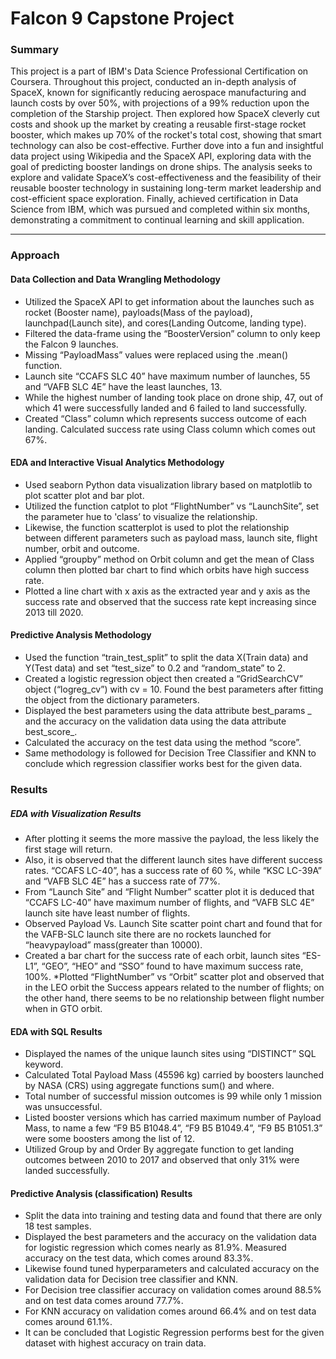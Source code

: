 # Falcon 9 Capstone Project

### Summary

This project is a part of IBM's Data Science Professional Certification on Coursera. Throughout this project, conducted an in-depth analysis of SpaceX, known for significantly reducing aerospace manufacturing and launch costs by over 50%, with projections of a 99% reduction upon the completion of the Starship project. Then explored how SpaceX cleverly cut costs and shook up the market by creating a reusable first-stage rocket booster, which makes up 70% of the rocket's total cost, showing that smart technology can also be cost-effective. Further dove into a fun and insightful data project using Wikipedia and the SpaceX API, exploring data with the goal of predicting booster landings on drone ships. 
The analysis seeks to explore and validate SpaceX’s cost-effectiveness and the feasibility of their reusable booster technology in sustaining long-term market leadership and cost-efficient space exploration. 
Finally, achieved certification in Data Science from IBM, which was pursued and completed within six months, demonstrating a commitment to continual learning and skill application.

-------

### Approach

#### Data Collection and Data Wrangling Methodology
* Utilized the SpaceX API to get information about the launches such as rocket (Booster name), payloads(Mass of the payload), launchpad(Launch site), and cores(Landing Outcome, landing type). 
* Filtered the data-frame using the “BoosterVersion” column to only keep the Falcon 9 launches.
* Missing “PayloadMass” values were replaced using the .mean() function.
* Launch site “CCAFS SLC 40” have maximum number of launches, 55 and “VAFB SLC 4E” have the least launches, 13.
* While the highest number of landing took place on drone ship, 47, out of which 41 were successfully landed and 6 failed to land successfully.
* Created “Class” column which represents success outcome of each landing. Calculated success rate using Class column which comes out 67%.

#### EDA and Interactive Visual Analytics Methodology
* Used seaborn Python data visualization library based on matplotlib to plot scatter plot and bar plot.
* Utilized the function catplot to plot “FlightNumber” vs “LaunchSite”, set the parameter  hue to 'class’ to visualize the relationship.
* Likewise, the function scatterplot is used to plot the relationship between different parameters such as payload mass, launch site, flight number, orbit and outcome.
* Applied “groupby” method on Orbit column and get the mean of Class column then plotted bar chart to find which orbits have high success rate.
* Plotted a line chart with x axis as the extracted year and y axis as the success rate and observed that the success rate kept increasing since 2013 till 2020.

#### Predictive Analysis Methodology
* Used the function “train_test_split” to split the data X(Train data) and Y(Test data) and set “test_size” to  0.2 and “random_state” to 2.
* Created a logistic regression object then created a “GridSearchCV” object (“logreg_cv”) with cv = 10. Found the best parameters after fitting the object from the dictionary parameters.
* Displayed the best parameters using the data attribute best_params _ and the accuracy on the validation data using the data attribute best_score_.
* Calculated the accuracy on the test data using the method “score”.
* Same methodology is followed for Decision Tree Classifier and KNN to conclude which regression classifier works best for the given data. 


### Results

##### EDA with Visualization Results
* After plotting it seems the more massive the payload, the less likely the first stage will return.
* Also, it is observed that the different launch sites have different success rates. “CCAFS LC-40”, has a success rate of 60 %, while “KSC LC-39A” and “VAFB SLC 4E” has a success rate of 77%.
* From “Launch Site” and “Flight Number” scatter plot it is deduced that “CCAFS LC-40” have maximum number of flights, and “VAFB SLC 4E” launch site have least number of flights.
* Observed Payload Vs. Launch Site scatter point chart and found that for the VAFB-SLC launch site there are no  rockets  launched for  “heavypayload” mass(greater than 10000).
* Created a bar chart for the success rate of each orbit, launch sites “ES-L1”, “GEO”, “HEO” and “SSO” found to have maximum success rate, 100%.
*Plotted “FlightNumber” vs “Orbit” scatter plot and observed that in the LEO orbit the Success appears related to the number of flights; on the other hand, there seems to be no relationship between flight number when in GTO orbit.

#### EDA with SQL Results
* Displayed the names of the unique launch sites using “DISTINCT” SQL keyword. 
* Calculated Total Payload Mass (45596 kg) carried by boosters launched by NASA (CRS) using aggregate functions sum() and where.
* Total number of successful mission outcomes is 99 while only 1 mission was unsuccessful.
* Listed booster versions which has carried maximum number of Payload Mass, to name a few “F9 B5 B1048.4”,  “F9 B5 B1049.4”,  “F9 B5 B1051.3” were some boosters among the list of 12.
* Utilized Group by and Order By aggregate function to get landing outcomes between 2010 to 2017 and observed that only 31% were landed successfully.

#### Predictive Analysis (classification) Results
* Split the data into training and testing data and found that there are only 18 test samples.
* Displayed the best parameters and the accuracy on the validation data for logistic regression which comes nearly as 81.9%. Measured accuracy on the test data, which comes around 83.3%.
* Likewise found tuned hyperparameters and calculated accuracy on the validation data for Decision tree classifier and KNN. 
* For Decision tree classifier accuracy on validation comes around 88.5% and on test data comes around 77.7%.
* For KNN accuracy on validation comes around 66.4% and on test data comes around 61.1%.
* It can be concluded that Logistic Regression performs best for the given dataset with highest accuracy on train data.





